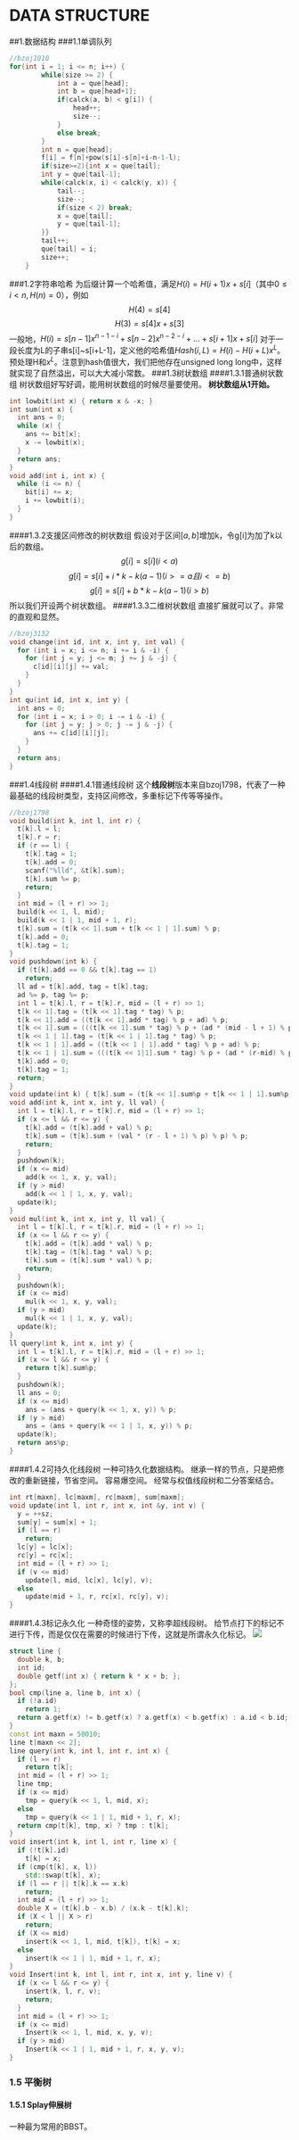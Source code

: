 # DATA STRUCTURE

##1.数据结构
###1.1单调队列
```cpp
//bzoj1010
for(int i = 1; i <= n; i++) {
        while(size >= 2) {
            int a = que[head];
            int b = que[head+1];
            if(calck(a, b) < g[i]) {
                head++;
                size--;
            }
            else break;
        }   
        int n = que[head];
        f[i] = f[n]+pow(s[i]-s[n]+i-n-1-l);
        if(size>=2){int x = que[tail];
        int y = que[tail-1];
        while(calck(x, i) < calck(y, x)) {
            tail--;
            size--;
            if(size < 2) break;
            x = que[tail];
            y = que[tail-1];
        }}
        tail++;
        que[tail] = i;
        size++;
    } 
```
###1.2字符串哈希
为后缀计算一个哈希值，满足$H(i)=H(i+1)x+s[i]$（其中$0 \leq i < n, H(n) = 0$），例如
$$H(4)=s[4]$$
$$H(3)=s[4]x+s[3]$$
一般地，$H(i)=s[n-1]x^{n-1-i}+s[n-2]x^{n-2-i}+...+s[i+1]x+s[i]$
对于一段长度为L的子串s[i]~s[i+L-1]，定义他的哈希值$Hash(i, L) = H(i)-H(i+L)x^L$。
预处理H和$x^L$。注意到hash值很大，我们把他存在unsigned long long中，这样就实现了自然溢出，可以大大减小常数。
###1.3树状数组
####1.3.1普通树状数组
树状数组好写好调，能用树状数组的时候尽量要使用。
**树状数组从1开始。**
```cpp
int lowbit(int x) { return x & -x; }
int sum(int x) {
  int ans = 0;
  while (x) {
    ans += bit[x];
    x -= lowbit(x);
  }
  return ans;
}
void add(int i, int x) {
  while (i <= n) {
    bit[i] += x;
    i += lowbit(i);
  }
}
```
####1.3.2支援区间修改的树状数组
假设对于区间$[a, b]$增加k，令g[i]为加了k以后的数组。
$$g[i] = s[i] (i < a)$$
$$g[i] = s[i] + i*k - k(a-1) (i >= a 且 i <= b)$$
$$g[i] = s[i] + b*k - k(a-1) (i > b)$$
所以我们开设两个树状数组。
####1.3.3二维树状数组
直接扩展就可以了。非常的直观和显然。
```cpp
//bzoj3132
void change(int id, int x, int y, int val) {
  for (int i = x; i <= n; i += i & -i) {
    for (int j = y; j <= m; j += j & -j) {
      c[id][i][j] += val;
    }
  }
}
int qu(int id, int x, int y) {
  int ans = 0;
  for (int i = x; i > 0; i -= i & -i) {
    for (int j = y; j > 0; j -= j & -j) {
      ans += c[id][i][j];
    }
  }
  return ans;
}
```
###1.4线段树
####1.4.1普通线段树
这个**线段树**版本来自bzoj1798，代表了一种最基础的线段树类型，支持区间修改，多重标记下传等等操作。

```cpp
//bzoj1798
void build(int k, int l, int r) {
  t[k].l = l;
  t[k].r = r;
  if (r == l) {
    t[k].tag = 1;
    t[k].add = 0;
    scanf("%lld", &t[k].sum);
    t[k].sum %= p;
    return;
  }
  int mid = (l + r) >> 1;
  build(k << 1, l, mid);
  build(k << 1 | 1, mid + 1, r);
  t[k].sum = (t[k << 1].sum + t[k << 1 | 1].sum) % p;
  t[k].add = 0;
  t[k].tag = 1;
}
void pushdown(int k) {
  if (t[k].add == 0 && t[k].tag == 1)
    return;
  ll ad = t[k].add, tag = t[k].tag;
  ad %= p, tag %= p;
  int l = t[k].l, r = t[k].r, mid = (l + r) >> 1;
  t[k << 1].tag = (t[k << 1].tag * tag) % p;
  t[k << 1].add = ((t[k << 1].add * tag) % p + ad) % p;
  t[k << 1].sum = (((t[k << 1].sum * tag) % p + (ad * (mid - l + 1) % p)%p)%p) % p;
  t[k << 1 | 1].tag = (t[k << 1 | 1].tag * tag) % p;
  t[k << 1 | 1].add = ((t[k << 1 | 1].add * tag) % p + ad) % p;
  t[k << 1 | 1].sum = (((t[k << 1|1].sum * tag) % p + (ad * (r-mid) % p)%p)%p) % p;
  t[k].add = 0;
  t[k].tag = 1;
  return;
}
void update(int k) { t[k].sum = (t[k << 1].sum%p + t[k << 1 | 1].sum%p) % p; }
void add(int k, int x, int y, ll val) {
  int l = t[k].l, r = t[k].r, mid = (l + r) >> 1;
  if (x <= l && r <= y) {
    t[k].add = (t[k].add + val) % p;
    t[k].sum = (t[k].sum + (val * (r - l + 1) % p) % p) % p;
    return;
  }
  pushdown(k);
  if (x <= mid)
    add(k << 1, x, y, val);
  if (y > mid)
    add(k << 1 | 1, x, y, val);
  update(k);
}
void mul(int k, int x, int y, ll val) {
  int l = t[k].l, r = t[k].r, mid = (l + r) >> 1;
  if (x <= l && r <= y) {
    t[k].add = (t[k].add * val) % p;
    t[k].tag = (t[k].tag * val) % p;
    t[k].sum = (t[k].sum * val) % p;
    return;
  }
  pushdown(k);
  if (x <= mid)
    mul(k << 1, x, y, val);
  if (y > mid)
    mul(k << 1 | 1, x, y, val);
  update(k);
}
ll query(int k, int x, int y) {
  int l = t[k].l, r = t[k].r, mid = (l + r) >> 1;
  if (x <= l && r <= y) {
    return t[k].sum%p;
  }
  pushdown(k);
  ll ans = 0;
  if (x <= mid)
    ans = (ans + query(k << 1, x, y)) % p;
  if (y > mid)
    ans = (ans + query(k << 1 | 1, x, y)) % p;
  update(k);
  return ans%p;
}
```
####1.4.2可持久化线段树
一种可持久化数据结构。
继承一样的节点，只是把修改的重新链接，节省空间。
容易爆空间。
经常与权值线段树和二分答案结合。
```cpp
int rt[maxn], lc[maxm], rc[maxm], sum[maxm];
void update(int l, int r, int x, int &y, int v) {
  y = ++sz;
  sum[y] = sum[x] + 1;
  if (l == r)
    return;
  lc[y] = lc[x];
  rc[y] = rc[x];
  int mid = (l + r) >> 1;
  if (v <= mid)
    update(l, mid, lc[x], lc[y], v);
  else
    update(mid + 1, r, rc[x], rc[y], v);
}
```
####1.4.3标记永久化
一种奇怪的姿势，又称李超线段树。
给节点打下的标记不进行下传，而是仅仅在需要的时候进行下传，这就是所谓永久化标记。
![](http://images2015.cnblogs.com/blog/890886/201703/890886-20170302072938266-693881259.png)
```cpp
struct line {
  double k, b;
  int id;
  double getf(int x) { return k * x + b; };
};
bool cmp(line a, line b, int x) {
  if (!a.id)
    return 1;
  return a.getf(x) != b.getf(x) ? a.getf(x) < b.getf(x) : a.id < b.id;
}
const int maxn = 50010;
line t[maxn << 2];
line query(int k, int l, int r, int x) {
  if (l == r)
    return t[k];
  int mid = (l + r) >> 1;
  line tmp;
  if (x <= mid)
    tmp = query(k << 1, l, mid, x);
  else
    tmp = query(k << 1 | 1, mid + 1, r, x);
  return cmp(t[k], tmp, x) ? tmp : t[k];
}
void insert(int k, int l, int r, line x) {
  if (!t[k].id)
    t[k] = x;
  if (cmp(t[k], x, l))
    std::swap(t[k], x);
  if (l == r || t[k].k == x.k)
    return;
  int mid = (l + r) >> 1;
  double X = (t[k].b - x.b) / (x.k - t[k].k);
  if (X < l || X > r)
    return;
  if (X <= mid)
    insert(k << 1, l, mid, t[k]), t[k] = x;
  else
    insert(k << 1 | 1, mid + 1, r, x);
}
void Insert(int k, int l, int r, int x, int y, line v) {
  if (x <= l && r <= y) {
    insert(k, l, r, v);
    return;
  }
  int mid = (l + r) >> 1;
  if (x <= mid)
    Insert(k << 1, l, mid, x, y, v);
  if (y > mid)
    Insert(k << 1 | 1, mid + 1, r, x, y, v);
}
```
### 1.5 平衡树

#### 1.5.1 Splay伸展树

一种最为常用的BBST。